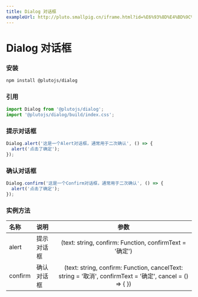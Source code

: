 ```yaml
---
title: Dialog 对话框
exampleUrl: http://pluto.smallpig.cn/iframe.html?id=%E6%93%8D%E4%BD%9C%E5%8F%8D%E9%A6%88-dialog-%E5%AF%B9%E8%AF%9D%E6%A1%86--story-1
---
```


# Dialog 对话框

### 安装
``` bash
npm install @plutojs/dialog
```

### 引用
``` js
import Dialog from '@plutojs/dialog';
import '@plutojs/dialog/build/index.css';
```

### 提示对话框
``` js
Dialog.alert('这是一个Alert对话框，通常用于二次确认', () => {
  alert('点击了确定');
});
```

### 确认对话框
``` js
Dialog.confirm('这是一个Confirm对话框，通常用于二次确认', () => {
  alert('点击了确定');
});
```

### 实例方法
| 名称 | 说明 | 参数 |
| :-- | :-- | :--: |
| alert | 提示对话框 | (text: string, confirm: Function, confirmText = '确定') |
| confirm | 确认对话框 | (text: string, confirm: Function, cancelText: string = '取消', confirmText = '确定', cancel = () => { }) |
